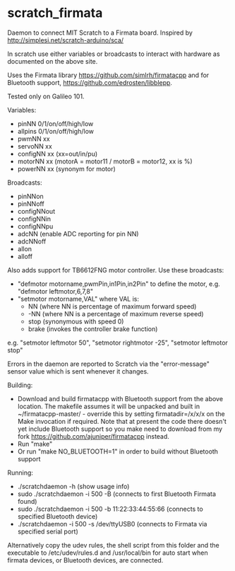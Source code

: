 # scratch_firmata
Daemon to connect MIT Scratch to a Firmata board.  Inspired by http://simplesi.net/scratch-arduino/sca/

In scratch use either variables or broadcasts to interact with hardware as documented on the above site.

Uses the Firmata library https://github.com/simlrh/firmatacpp and for Bluetooth support, https://github.com/edrosten/libblepp.

Tested only on Galileo 101.


Variables:
 * pinNN 0/1/on/off/high/low
 * allpins 0/1/on/off/high/low
 * pwmNN xx
 * servoNN xx
 * configNN xx (xx=out/in/pu)
 * motorNN xx (motorA = motor11 / motorB = motor12, xx is %)
 * powerNN xx (synonym for motor)

Broadcasts:
 * pinNNon
 * pinNNoff
 * configNNout
 * configNNin
 * configNNpu
 * adcNN (enable ADC reporting for pin NN)
 * adcNNoff
 * allon
 * alloff

Also adds support for TB6612FNG motor controller.  Use these broadcasts:
 * "defmotor motorname,pwmPin,in1Pin,in2Pin" to define the motor, e.g. "defmotor leftmotor,6,7,8"
 * "setmotor motorname,VAL" where VAL is:
	* NN (where NN is percentage of maximum forward speed)
	* -NN (where NN is a percentage of maximum reverse speed)
	* stop (synonymous with speed 0)
	* brake (invokes the controller brake function)

e.g. "setmotor leftmotor 50", "setmotor rightmotor -25", "setmotor leftmotor stop"

Errors in the daemon are reported to Scratch via the "error-message" sensor value which is sent whenever it changes.

Building:
 * Download and build firmatacpp with Bluetooth support from the above location.  The makefile assumes it will be unpacked and built in ~/firmatacpp-master/ - override this by setting firmatadir=/x/x/x on the Make invocation if required.  Note that at present the code there doesn't yet include Bluetooth support so you make need to download from my fork https://github.com/ajuniper/firmatacpp instead.
 * Run "make"
 * Or run "make NO_BLUETOOTH=1" in order to build without Bluetooth support

Running:
 * ./scratchdaemon -h (show usage info)
 * sudo ./scratchdaemon -i 500 -B (connects to first Bluetooth Firmata found)
 * sudo ./scratchdaemon -i 500 -b 11:22:33:44:55:66 (connects to specified Bluetooth device)
 * ./scratchdaemon -i 500 -s /dev/ttyUSB0 (connects to Firmata via specified serial port)

Alternatively copy the udev rules, the shell script from this folder and the executable to /etc/udev/rules.d and /usr/local/bin for auto start when firmata devices, or Bluetooth devices, are connected.

